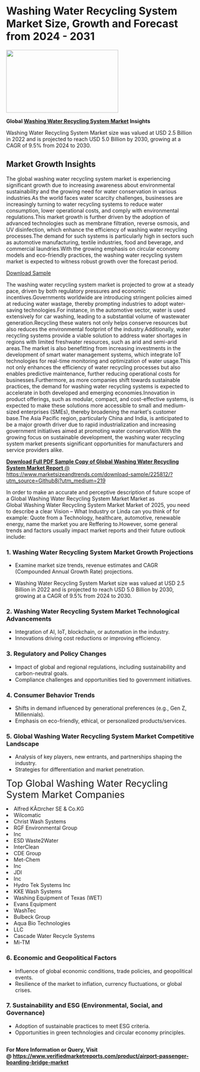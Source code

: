 <H1>Washing Water Recycling System Market Size, Growth and Forecast from 2024 - 2031</H1><img class="aligncenter size-medium wp-image-584254" src="https://thirdeyenews.in/wp-content/uploads/2024/09/Global-Market-Research-300x168.jpeg" alt="" width="300" height="168" /><p><strong>Global&nbsp;<a href="https://www.marketsizeandtrends.com/download-sample/225812/?utm_source=Github8j?utm_medium=219">Washing Water Recycling System Market</a> Insights</strong></p><p>Washing Water Recycling System Market size was valued at USD 2.5 Billion in 2022 and is projected to reach USD 5.0 Billion by 2030, growing at a CAGR of 9.5% from 2024 to 2030.</p><p><h2>Market Growth Insights</h2> <p>The global washing water recycling system market is experiencing significant growth due to increasing awareness about environmental sustainability and the growing need for water conservation in various industries.As the world faces water scarcity challenges, businesses are increasingly turning to water recycling systems to reduce water consumption, lower operational costs, and comply with environmental regulations.This market growth is further driven by the adoption of advanced technologies such as membrane filtration, reverse osmosis, and UV disinfection, which enhance the efficiency of washing water recycling processes.The demand for such systems is particularly high in sectors such as automotive manufacturing, textile industries, food and beverage, and commercial laundries.With the growing emphasis on circular economy models and eco-friendly practices, the washing water recycling system market is expected to witness robust growth over the forecast period.</p> <p><a href="your-sample-download-link">Download Sample</a></p> <p>The washing water recycling system market is projected to grow at a steady pace, driven by both regulatory pressures and economic incentives.Governments worldwide are introducing stringent policies aimed at reducing water wastage, thereby prompting industries to adopt water-saving technologies.For instance, in the automotive sector, water is used extensively for car washing, leading to a substantial volume of wastewater generation.Recycling these waters not only helps conserve resources but also reduces the environmental footprint of the industry.Additionally, water recycling systems provide a viable solution to address water shortages in regions with limited freshwater resources, such as arid and semi-arid areas.The market is also benefitting from increasing investments in the development of smart water management systems, which integrate IoT technologies for real-time monitoring and optimization of water usage.This not only enhances the efficiency of water recycling processes but also enables predictive maintenance, further reducing operational costs for businesses.Furthermore, as more companies shift towards sustainable practices, the demand for washing water recycling systems is expected to accelerate in both developed and emerging economies.Innovation in product offerings, such as modular, compact, and cost-effective systems, is expected to make these solutions more accessible to small and medium-sized enterprises (SMEs), thereby broadening the market's customer base.The Asia Pacific region, particularly China and India, is anticipated to be a major growth driver due to rapid industrialization and increasing government initiatives aimed at promoting water conservation.With the growing focus on sustainable development, the washing water recycling system market presents significant opportunities for manufacturers and service providers alike.</p> <p><a href="your-more-info-link"></p><p><span class=""><strong>Download Full PDF Sample Copy of Global Washing Water Recycling System Market Report</strong> @ <a href="https://www.marketsizeandtrends.com/download-sample/225812/?utm_source=Github8j?utm_medium=219" target="_blank">https://www.marketsizeandtrends.com/download-sample/225812/?utm_source=Github8j?utm_medium=219</a></span></p><p>In order to make an accurate and perceptive description of future scope of a Global&nbsp;Washing Water Recycling System Market Market as Global&nbsp;Washing Water Recycling System Market Market of 2025, you need to describe a clear Vision &ndash; What Industry or Linda can you think of for example: Quote from a Technology, healthcare, automotive, renewable energy, name the market you are Reffering to.However, some general trends and factors usually impact market reports and their future outlook include:</p><h3>1.&nbsp;<strong>Washing Water Recycling System Market Growth Projections</strong></h3><ul><li>Examine market size trends, revenue estimates and CAGR (Compounded Annual Growth Rate) projections.</li><li><p>Washing Water Recycling System Market size was valued at USD 2.5 Billion in 2022 and is projected to reach USD 5.0 Billion by 2030, growing at a CAGR of 9.5% from 2024 to 2030.</p></li></ul><h3>2.&nbsp;<strong>Washing Water Recycling System Market Technological Advancements</strong></h3><ul><li>Integration of AI, IoT, blockchain, or automation in the industry.</li><li>Innovations driving cost reductions or improving efficiency.</li></ul><h3>3.&nbsp;<strong>Regulatory and Policy Changes</strong></h3><ul><li>Impact of global and regional regulations, including sustainability and carbon-neutral goals.</li><li>Compliance challenges and opportunities tied to government initiatives.</li></ul><h3>4.&nbsp;<strong>Consumer Behavior Trends</strong></h3><ul><li>Shifts in demand influenced by generational preferences (e.g., Gen Z, Millennials).</li><li>Emphasis on eco-friendly, ethical, or personalized products/services.</li></ul><h3>5.&nbsp;<strong>Global Washing Water Recycling System Market Competitive Landscape</strong></h3><ul><li>Analysis of key players, new entrants, and partnerships shaping the industry.</li><li>Strategies for differentiation and market penetration.</li></ul><p data-pm-slice="1 1 []"><span style="color: inherit; font-family: inherit; font-size: 25px;">Top Global Washing Water Recycling System Market Companies</span></p><div class="" data-test-id=""><p><li>Alfred KÃ¤rcher SE & Co.KG</li><li> Wilcomatic</li><li> Christ Wash Systems</li><li> RGF Environmental Group</li><li> Inc</li><li> ESD Waste2Water</li><li> InterClean</li><li> CDE Group</li><li> Met-Chem</li><li> Inc</li><li> JDI</li><li> Inc</li><li> Hydro Tek Systems Inc</li><li> KKE Wash Systems</li><li> Washing Equipment of Texas (WET)</li><li> Evans Equipment</li><li> WashTec</li><li> Bulbeck Group</li><li> Aqua Bio Technologies</li><li> LLC</li><li> Cascade Water Recycle Systems</li><li> Mi-TM</li></p></div><h3>6.&nbsp;<strong>Economic and Geopolitical Factors</strong></h3><ul><li>Influence of global economic conditions, trade policies, and geopolitical events.</li><li>Resilience of the market to inflation, currency fluctuations, or global crises.</li></ul><h3>7.&nbsp;<strong>Sustainability and ESG (Environmental, Social, and Governance)</strong></h3><ul><li>Adoption of sustainable practices to meet ESG criteria.</li><li>Opportunities in green technologies and circular economy principles.</li></ul><h2><strong style="font-size: 14px;">For More Information or Query, Visit @&nbsp;</strong><a style="background-color: #ffffff; font-size: 14px;" href="https://www.marketsizeandtrends.com/report/washing-water-recycling-system-market/" target="_blank">https://www.verifiedmarketreports.com/product/airport-passenger-boarding-bridge-market</a></h2>
